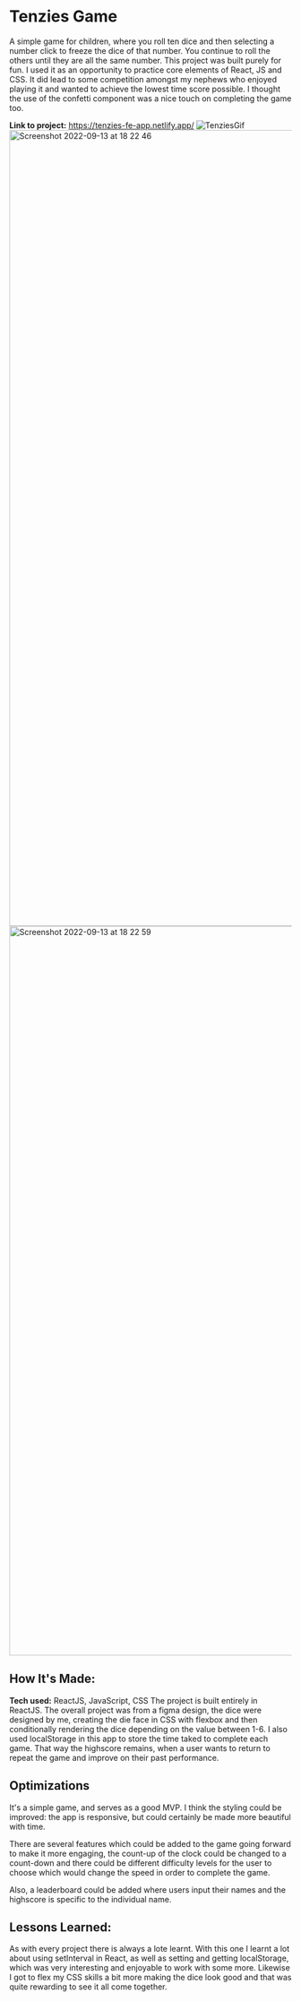 # Tenzies Game
A simple game for children, where you roll ten dice and then selecting a number click to freeze the dice of that number. You continue to roll the others until they are all the same number.
This project was built purely for fun. I used it as an opportunity to practice core elements of React, JS and CSS. It did lead to some competition amongst my nephews who enjoyed playing it and wanted to achieve the lowest time score possible. I thought the use of the confetti component was a nice touch on completing the game too.

**Link to project:** https://tenzies-fe-app.netlify.app/
![TenziesGif](https://user-images.githubusercontent.com/88390425/206441302-9a82cdc4-03be-41ae-a0dc-847eb6c29c5e.gif)
<img width="1422" alt="Screenshot 2022-09-13 at 18 22 46" src="https://user-images.githubusercontent.com/88390425/189958660-40382c34-99db-4173-8a00-e9d518fc0397.png">
<img width="1303" alt="Screenshot 2022-09-13 at 18 22 59" src="https://user-images.githubusercontent.com/88390425/189958678-850c837b-8290-4cea-a724-af1120802fec.png">


## How It's Made:

**Tech used:** ReactJS, JavaScript, CSS
The project is built entirely in ReactJS. The overall project was from a figma design, the dice were designed by me, creating the die face in CSS with flexbox and then conditionally rendering the dice depending on the value between 1-6. I also used localStorage in this app to store the time taked to complete each game. That way the highscore remains, when a user wants to return to repeat the game and improve on their past performance.

## Optimizations
It's a simple game, and serves as a good MVP. I think the styling could be improved: the app is responsive, but could certainly be made more beautiful with time.

There are several features which could be added to the game going forward to make it more engaging, the count-up of the clock could be changed to a count-down and there could be different difficulty levels for the user to choose which would change the speed in order to complete the game.

Also, a leaderboard could be added where users input their names and the highscore is specific to the individual name.

## Lessons Learned:
As with every project there is always a lote learnt. With this one I learnt a lot about using setInterval in React, as well as setting and getting localStorage, which was very interesting and enjoyable to work with some more. Likewise I got to flex my CSS skills a bit more making the dice look good and that was quite rewarding to see it all come together.
